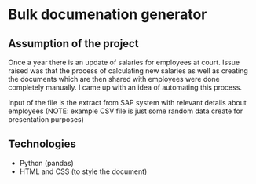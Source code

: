 # Bulk documenation generator


## Assumption of the project
Once a year there is an update of salaries for employees at court. Issue raised was that the process of calculating new salaries as well as
creating the documents which are then shared with employees were done completely manually. I came up with an idea of automating this process.

Input of the file is the extract from SAP system with relevant details about employees (NOTE: example CSV file is just some random data create for presentation purposes)

## Technologies
* Python (pandas)
* HTML and CSS (to style the document)

